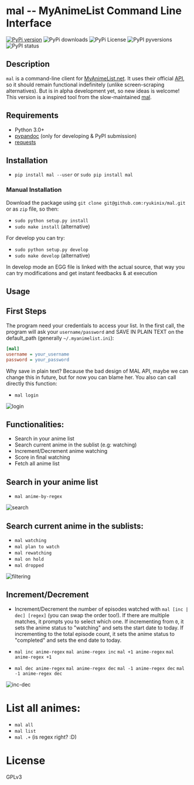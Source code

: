 mal -- MyAnimeList Command Line Interface
=============

[![PyPi version](https://img.shields.io/pypi/v/mal.svg)](https://pypi.python.org/pypi/mal/)
![PyPi downloads](https://img.shields.io/pypi/dm/mal.svg)
![PyPi License](https://img.shields.io/pypi/l/mal.svg)
![PyPI pyversions](https://img.shields.io/pypi/pyversions/mal.svg)
![PyPI status](https://img.shields.io/pypi/status/mal.svg)

## Description

`mal` is a command-line client for [MyAnimeList.net](http://myanimelist.net/). It uses their official [API](http://myanimelist.net/modules.php?go=api), so it should remain functional indefinitely (unlike screen-scraping alternatives). But is in alpha development yet, so new ideas is welcome! This version is a inspired tool from the slow-maintained [mal](https://github.com/pushrax/mal).

## Requirements

- Python 3.0+
- [pypandoc](https://pypi.python.org/pypi/pypandoc/) (only for developing & PyPI submission)
- [requests](http://docs.python-requests.org/en/latest/index.html)

## Installation

* `pip install mal --user` or `sudo pip install mal`


### Manual Installation

Download the package using `git clone git@github.com:ryukinix/mal.git` or as `zip` file, so then: 

- `sudo python setup.py install`
- `sudo make install` (alternative)

For develop you can try:
- `sudo python setup.py develop`
- `sudo make develop` (alternative)

In develop mode an EGG file is linked with the actual source, that way you can try modifications and get instant feedbacks & at execution


## Usage

## First Steps

The program need your credentials to access your list. In the first call, the program will ask your `username/password` and SAVE IN PLAIN TEXT on the default_path (generally `~/.myanimelist.ini`):


```ini
[mal]
username = your_username
password = your_password

```

Why save in plain text? Because the bad design of MAL API, maybe we can change this in future, but for now you can blame her. You also can call directly this function:

* `mal login`

![login]( https://i.imgur.com/2boHCTq.png)

## Functionalities:

* Search in your anime list
* Search current anime in the sublist (e.g: watching)
* Increment/Decrement anime watching
* Score in final watching
* Fetch all anime list

## Search in your anime list 
* `mal anime-by-regex`

![search]( https://i.imgur.com/B8QNHzB.png)

## Search current anime in the sublists:

* `mal watching`
* `mal plan to watch`
* `mal rewatching`
* `mal on hold`
* `mal dropped`

![filtering](https://i.imgur.com/CP2NUF9.png)

## Increment/Decrement
- Increment/Decrement the number of episodes watched with `mal [inc | dec] [regex]` (you can swap the order too!). If there are multiple matches, it prompts you to select which one. If incrementing from `0`, it sets the anime status to "watching" and sets the start date to today. If incrementing to the total episode count, it sets the anime status to "completed" and sets the end date to today.

* `mal inc anime-regex` 
  `mal anime-regex inc`
  `mal +1 anime-regex`
  `mal anime-regex +1`

* `mal dec anime-regex`
  `mal anime-regex dec`
  `mal -1 anime-regex dec`
  `mal -1 anime-regex dec`


![inc-dec](https://i.imgur.com/9ZF17Lh.png)


# List all animes:

* `mal all`
* `mal list`
* `mal .+` (is regex right? :D)

# License

GPLv3